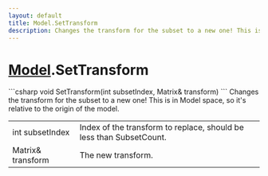 ```yaml
---
layout: default
title: Model.SetTransform
description: Changes the transform for the subset to a new one! This is in Model space, so it's relative to the origin of the model.
---
```

# [Model]({{site.url}}/Pages/StereoKit/Model.html).SetTransform

<div class='signature' markdown='1'>
```csharp
void SetTransform(int subsetIndex, Matrix& transform)
```
Changes the transform for the subset to a new one! This
is in Model space, so it's relative to the origin of the model.
</div>

|  |  |
|--|--|
|int subsetIndex|Index of the transform to replace,             should be less than SubsetCount.|
|Matrix& transform|The new transform.|




